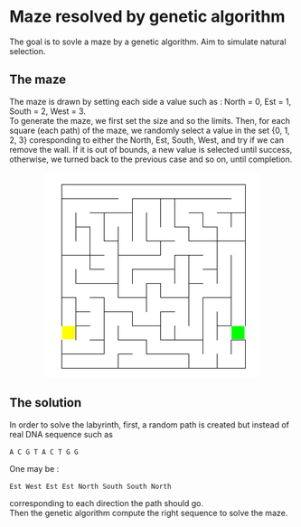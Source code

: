 # Maze resolved by genetic algorithm
The goal is to sovle a maze by a genetic algorithm. Aim to simulate natural selection.
## The maze
The maze is drawn by setting each side a value such as : North = 0, Est = 1, South = 2, West = 3.
<br>To generate the maze, we first set the size and so the limits. Then, for each square (each path) of the maze, we randomly select a value in the set {0, 1, 2, 3} coresponding to either the North, Est, South, West, and try if we can remove the wall. If it is out of bounds, a new value is selected until success, otherwise, we turned back to the previous case and so on, until completion.


<p align="center">
  <img src="screenshots\maze.png" />
</p>


## The solution
In order to solve the labyrinth, first, a random path is created but instead of real DNA sequence such as 
```console
A C G T A C T G G
```
One may be : 
```console
Est West Est Est North South South North
```
corresponding to each direction the path should go. <br>Then the genetic algorithm compute the right sequence to solve the maze.
